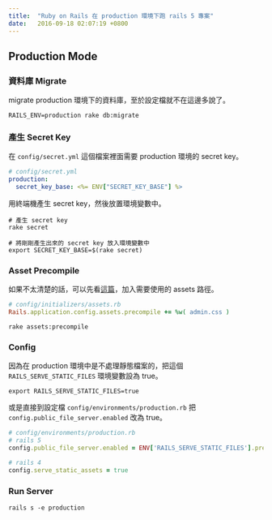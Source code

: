 ```yaml
---
title:  "Ruby on Rails 在 production 環境下跑 rails 5 專案"
date:   2016-09-18 02:07:19 +0800
---
```


## Production Mode

### 資料庫 Migrate

migrate production 環境下的資料庫，至於設定檔就不在這邊多說了。

```shell
RAILS_ENV=production rake db:migrate
```

### 產生 Secret Key

在 `config/secret.yml` 這個檔案裡面需要 production 環境的 secret key。

```yml
# config/secret.yml
production:
  secret_key_base: <%= ENV["SECRET_KEY_BASE"] %>
```

用終端機產生 secret key，然後放置環境變數中。

```shell
# 產生 secret key
rake secret

# 將剛剛產生出來的 secret key 放入環境變數中
export SECRET_KEY_BASE=$(rake secret)
```

<!--excerpt-->

### Asset Precompile

如果不太清楚的話，可以先看[這篇](/blogger/2016/09/17/RORAssetsCssJsConfig/)，加入需要使用的 assets 路徑。

```ruby
# config/initializers/assets.rb  
Rails.application.config.assets.precompile += %w( admin.css )
```

```shell
rake assets:precompile
```

### Config

因為在 production 環境中是不處理靜態檔案的，把這個 `RAILS_SERVE_STATIC_FILES` 環境變數設為 true。

```
export RAILS_SERVE_STATIC_FILES=true
```

或是直接到設定檔 `config/environments/production.rb` 把 `config.public_file_server.enabled` 改為 true。

```ruby
# config/environments/production.rb
# rails 5
config.public_file_server.enabled = ENV['RAILS_SERVE_STATIC_FILES'].present?

# rails 4
config.serve_static_assets = true
```

### Run Server

```shell
rails s -e production
```
